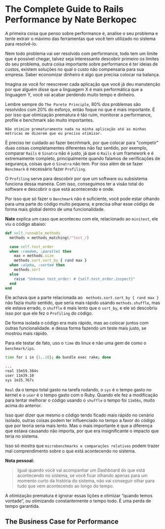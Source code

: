# The Complete Guide to Rails Performance by Nate Berkopec

A primeira coisa que penso sobre performance é, analise o seu problema e tente extrair o máximo das ferramentas que você tem utilizado no sistema para resolvê-lo.

Nem todo problema vai ser resolvido com performance, todo tem um limite que é possível chegar, talvez seja interessante descobrir primeiro os limites do seu problema, outra coisa importante sobre performance é ter ideias de custos, existem soluções no qual o custo não compensaria para sua empresa. Saber economizar dinheiro é algo que precisa colocar na balança.

Imagina se você for reescrever cada aplicação que você já deu manutenção por que alguém disse que a linguagem X é mais performática que a linguagem Y, você vai acabar perdendo muito tempo e dinheiro.

Lembre sempre do `The Pareto Principle`, 80% dos problemas são resolvidos com 20% do esforço, então foque no que é mais importante. É por isso que otimização prematura é tão ruim, monitorar a performance, profile e benchmark são muito importantes.

`Não otimize prematuramente nada na minha aplicação até as minhas métricas me dizerem que eu preciso otimizar.`

É preciso ter cuidado ao fazer becnhmark, por que colocar para "competir" duas coisas completamentes diferentes não faz sentido, por exemplo, comparar `Rails` e `Sinatra` não é justo, já que o `Rails` é um framework e é extremamente completo, principalmente quando falamos de verificações de segurança, coisas que o `Sinatra` não tem. Por isso além de se fazer `Benchmark` é necessário fazer `Profiling`.

O `Profiling` serve para descobrir por que um software ou subsistema funciona dessa maneira. Com isso, conseguimos ter a visão total do software e descobrir o que está acontecendo e onde.

Por isso que só fazer o `Benchmark` não é suficiente, você pode estar olhando para uma parte do código muito pequena, e precisa olhar esse código de forma mais global dentro de uma funcionalidade.

**Nate** explica um caso que aconteceu com ele, relacionado ao `minitest`, ele viu o código abaixo:

```ruby
def self.runnable_methods
  methods = methods_matching(/^test_/)

  case self.test_order
  when :random, :parallel then
    max = methods.size
    methods.sort.sort_by { rand max }
  when :alpha, :sorted then
    methods.sort
  else
    raise "Unknown test_order: # {self.test_order.inspect}"
  end
end
```

Ele achava que a parte relacionada ao ` methods.sort.sort_by { rand max }` não fazia muito sentido, que seria mais rápido usando `methods.shuffle`, mas ele estava errado, o `shuffle` é mais lento que o `sort_by`, e ele só descobriu isso por que ele fez o `Profiling` do código.

De forma isolada o código era mais rápido, mas ao colocar juntos com outras funcionalidade. e dessa forma fazendo um teste mais justo, se mostrou mais rápido.

Para ele testar de fato, uso o `time` do linux e não uma gem de como o `benchmark/ips`.

```bash
time for i in {1..10}; do bundle exec rake; done

...
real 15m59.384s
user 11m39.10
sys 1m15.767s
```

`Real` da o tempo total gasto na tarefa rodando, o `sys` é o tempo gasto no kernel e o `user` é o tempo gasto com o Ruby. Quando ele fez a modificação para tentar melhorar o código usando o `shuffle` o tempo foi `11m56s`, muito acima do anterior.

Isso quer dizer que mesmo o código tendo ficado mais rápido no cenário isolado, outras coisas podem ter influenciado no tempo a favor do código que por teoria seria mais lento. Mas o mais importante é que a diferença que estava causando não importa, por que era insignificante o impacto que teria no sistema.

Isso só mostra que `microbenchmarks e comparações relativas` podem trazer mal comprendimento sobre o que está acontecendo no sistema.

**Nota pessoal:**
> Igual quando você vai acompanhar um Dashboard do que está acontecendo no sistema, se você ficar olhando apenas para um momento curto da história do sistema, não vai conseguir olhar para tudo que vem acontecendo ao longo do tempo.

A otimização prematura é ignorar essas lições e otimizar “quando temos vontade”, ou otimizando constantemente o tempo todo. É uma perda de tempo garantida.

## The Business Case for Performance

